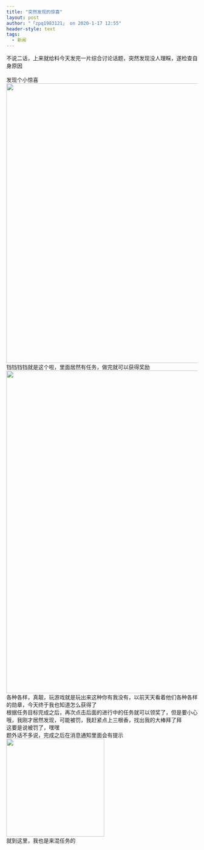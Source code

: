 ```yaml
---
title: "突然发现的惊喜"
layout: post
author: "「zpq1983121」 on 2020-1-17 12:55"
header-style: text
tags:
  - 新闻
---
```


<head></head>
<body>
  不说二话，上来就给料今天发完一片综合讨论话题，突然发现没人理睬，遂检查自身原因
 <br> 
 <br> 发现个小惊喜
 <br> 
 <ignore_js_op> 
  <img aid="1327692" src="https://bbs.boniu123.cc/data/attachment/forum/202001/16/160429a3w6rjrjrunpnwji.jpg" zoomfile="data/attachment/forum/202001/16/160429a3w6rjrjrunpnwji.jpg" file="data/attachment/forum/202001/16/160429a3w6rjrjrunpnwji.jpg" width="737" inpost="1"> 
  <div class="tip tip_4 aimg_tip" id="aimg_1327692_menu" style="position: absolute; display: none" disautofocus="true"> 
   <div class="xs0"> 
    <p><strong>photo_2020-01-16_15-58-28.jpg</strong> <em class="xg1">(34.3 KB, 下载次数: 0)</em></p> 
    <p> <a href="forum.php?mod=attachment&amp;aid=MTMyNzY5MnwzNzVlMTU2YXwxNTc5MjQ1NTMzfDB8NTUyNTQy&amp;nothumb=yes" target="_blank">下载附件</a> &nbsp;<a href="javascript:;" onclick="showWindow(this.id, this.getAttribute('url'), 'get', 0);" id="savephoto_1327692" url="home.php?mod=spacecp&amp;ac=album&amp;op=saveforumphoto&amp;aid=1327692&amp;handlekey=savephoto_1327692">保存到相册</a> </p> 
    <p class="xg1 y"><span title="2020-1-16 16:04">昨天&nbsp;16:04</span> 上传</p> 
   </div> 
   <div class="tip_horn"></div> 
  </div> 
 </ignore_js_op> 
 <br> 铛铛铛铛就是这个啦，里面居然有任务，做完就可以获得奖励
 <br> 
 <ignore_js_op> 
  <img aid="1327695" src="https://bbs.boniu123.cc/data/attachment/forum/202001/16/160718z7ylk942uwkkyiic.jpg" zoomfile="data/attachment/forum/202001/16/160718z7ylk942uwkkyiic.jpg" file="data/attachment/forum/202001/16/160718z7ylk942uwkkyiic.jpg" width="850" inpost="1"> 
  <div class="tip tip_4 aimg_tip" id="aimg_1327695_menu" style="position: absolute; display: none" disautofocus="true"> 
   <div class="xs0"> 
    <p><strong>photo_2020-01-16_15-58-23.jpg</strong> <em class="xg1">(140.27 KB, 下载次数: 0)</em></p> 
    <p> <a href="forum.php?mod=attachment&amp;aid=MTMyNzY5NXw2Njc0NTI1MXwxNTc5MjQ1NTMzfDB8NTUyNTQy&amp;nothumb=yes" target="_blank">下载附件</a> &nbsp;<a href="javascript:;" onclick="showWindow(this.id, this.getAttribute('url'), 'get', 0);" id="savephoto_1327695" url="home.php?mod=spacecp&amp;ac=album&amp;op=saveforumphoto&amp;aid=1327695&amp;handlekey=savephoto_1327695">保存到相册</a> </p> 
    <p class="xg1 y"><span title="2020-1-16 16:07">昨天&nbsp;16:07</span> 上传</p> 
   </div> 
   <div class="tip_horn"></div> 
  </div> 
 </ignore_js_op> 
 <br> 各种各样，真靓，玩游戏就是玩出来这种你有我没有，以前天天看着他们各种各样的勋章，今天终于我也知道怎么获得了
 <br> 根据任务目标完成之后，再次点击后面的进行中的任务就可以领奖了，但是要小心哦，我刚才居然发现，可能被罚，我赶紧点上三根香，找出我的大棒拜了拜
 <br> 这要是说被罚了，嘿嘿
 <br> 题外话不多说，完成之后在消息通知里面会有提示 
 <ignore_js_op> 
  <img aid="1327696" src="https://bbs.boniu123.cc/data/attachment/forum/202001/16/160719rn5c4s769zc731cs.jpg" zoomfile="data/attachment/forum/202001/16/160719rn5c4s769zc731cs.jpg" file="data/attachment/forum/202001/16/160719rn5c4s769zc731cs.jpg" width="258" inpost="1"> 
  <div class="tip tip_4 aimg_tip" id="aimg_1327696_menu" style="position: absolute; display: none" disautofocus="true"> 
   <div class="xs0"> 
    <p><strong>photo_2020-01-16_16-00-27.jpg</strong> <em class="xg1">(12.97 KB, 下载次数: 0)</em></p> 
    <p> <a href="forum.php?mod=attachment&amp;aid=MTMyNzY5Nnw3NTA4ZWFlY3wxNTc5MjQ1NTMzfDB8NTUyNTQy&amp;nothumb=yes" target="_blank">下载附件</a> &nbsp;<a href="javascript:;" onclick="showWindow(this.id, this.getAttribute('url'), 'get', 0);" id="savephoto_1327696" url="home.php?mod=spacecp&amp;ac=album&amp;op=saveforumphoto&amp;aid=1327696&amp;handlekey=savephoto_1327696">保存到相册</a> </p> 
    <p class="xg1 y"><span title="2020-1-16 16:07">昨天&nbsp;16:07</span> 上传</p> 
   </div> 
   <div class="tip_horn"></div> 
  </div> 
 </ignore_js_op> 
 <br> 就到这里，我也是来混任务的
 <br>
</body>


